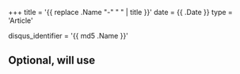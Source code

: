 +++
title = '{{ replace .Name "-" " " | title }}'
date = {{ .Date }}
type = 'Article'

disqus_identifier = '{{ md5 .Name }}'
## Optional, will use <title> tag value instead.
# disqus_title = ''
## Optional, will use window.location.href instead.
# disqus_url = ''
show_disqus = true
show_comment_count = true

share_buttons = ['facebook', 'twitter']

draft = true
+++
